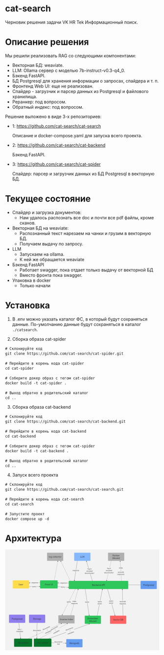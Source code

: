 # cat-search

Черновик решения задачи VK HR Tek Информационный поиск.

# Описание решения

Мы решили реализовать RAG со следующими компонентами:
- Векторная БД: weaviate.
- LLM: Ollama сервер с моделью 7b-instruct-v0.3-q4_0.
- Бэкенд FastAPI.
- БД Postgresql для хранения информации о запросах, спайдера и т. п.
- Фронтенд Web UI: еще не реализован.
- Спайдер - загрузчик и парсер данных из Postgresql и файлового хранилища.
- Реранкер: под вопросом.
- Обратный индекс: под вопросом.

Решение выложено в виде 3-х репозиториев:
- 1: https://github.com/cat-search/cat-search

    Описание и docker-compose.yaml для запуска всего проекта.

- 2: https://github.com/cat-search/cat-backend

    Бэкенд FastAPI.

- 3: https://github.com/cat-search/cat-spider

    Спайдер: парсер и загрузчик данных из БД Postgresql в векторную БД.     

# Текущее состояние

- Спайдер и загрузка документов: 
  - Нам удалось распознать все doc и почти все pdf файлы, кроме сканов.
- Векторная БД на weaviate:
  - Распознанный текст нарезаем на чанки и грузим в векторную БД.
  - Получаем выдачу по запросу.
- LLM
  - Запускаем на ollama.
  - К ней же обращается weaviate
- Бэкенд FastAPI
  - Работает swagger, пока отдает только выдачу от векторной БД
  - Вместо фронта пока swagger. 
- Упаковка в docker
  - Только начали

# Установка

1. В .env можно указать каталог ФС, в который будут сохраняться данные.
По-умолчанию данные будут сохраняться в каталог `./catsearch`.

2. Сборка образа cat-spider

```shell
# Склонируйте код
git clone https://github.com/cat-search/cat-spider.git

# Перейдите в корень кода cat-spider
cd cat-spider

# Соберите докер образ с тегом cat-spider
docker build -t cat-spider .

# Выход обратно в родительский каталог
cd ..
```

3. Сборка образа cat-backend

```shell
# Склонируйте код
git clone https://github.com/cat-search/cat-backend.git

# Перейдите в корень кода cat-backend
cd cat-backend

# Соберите докер образ с тегом cat-spider
docker build -t cat-backend .

# Выход обратно в родительский каталог
cd ..
```

4. Запуск всего проекта

```shell
# Склонируйте код
git clone https://github.com/cat-search/cat-search.git

# Перейдите в корень кода cat-search
cd cat-search

# Запустите проект
docker compose up -d
```

# Архитектура

![Architecture](doc/CatSearch_System_design.jpg)
